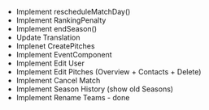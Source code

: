 - Implement rescheduleMatchDay()
- Implement RankingPenalty
- Implement endSeason()
- Update Translation
- Implenet CreatePitches
- Implement EventComponent
- Implement Edit User
- Implement Edit Pitches (Overview + Contacts + Delete)
- Implement Cancel Match
- Implement Season History (show old Seasons)
- Implement Rename Teams - done